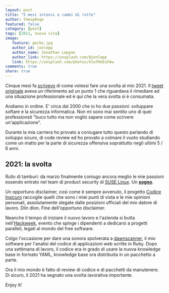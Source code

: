 ```yaml
---
layout: post
title: "5 mesi intensi e cambi di rotte"
author: thesp0nge
featured: false
category: [post]
tags: [2021, nuova vita]
image:
   feature: gecko.jpg
   author_id: jonlepp
   author_name: Jonathan Leppan
   author_link: https://unsplash.com/@jonlepp
   link: https://unsplash.com/photos/ktwf6kExFAw
comments: true
share: true
---
```


Cinque mesi fa
[scrivevo](https://codiceinsicuro.it/blog/nuovi-progetti-per-il-2021/) di come
volessi fare una svolta al mio 2021. Il [tweet
originale](https://twitter.com/thesp0nge/status/1343394090403168256) aveva un
riferimento ad un punto 1 che riguardava il rimediare ad una situazione
professionale ed è qui che la vera svolta si è consumata.

Andiamo in ordine. E' circa dal 2000 che io ho due passioni: sviluppare softare
e la sicurezza informatica. Non mi sono mai sentito uno di quei professionsti
"buco tutto ma non voglio sapere come scrivere un'applicazione".

Durante la mia carriera ho provato a coniugare tutto questo parlando di
sviluppo sicuro, di code review ed ho provato a colmare il vuoto studiando come
un matto per la parte di sicurezza offensiva soprattutto negli ultimi 5 / 6
anni.

## 2021: la svolta

Rullo di tamburi: da marzo finalmente coniugo ancora meglio le mie passioni
essendo entrato nel team di product security di [SUSE
Linux](https://www.suse.com). Un [**sogno**](https://twitter.com/thesp0nge/status/1382587395594412032).

Un opportuno disclaimer, così come è sempre avvenuto, il progetto [Codice
Insicuro](https://codiceinsicuro.it) raccoglie quelli che sono i miei punti di
vista e le mie opinioni personali, assolutamente slegate dalle posizioni
ufficiali del mio datore di lavoro. Dlin dlon. Fine dell'opportuno disclaimer.

Neanche il tempo di iniziare il nuovo lavoro e l'azienda si butta
nell'[Hackweek](https://hackweek.suse.com/), evento che spinge i dipendenti a
dedicarsi a progetti paralleli, legati al mondo del free software.

Colgo l'occasione per dare una sonora spolverata a
[dawnscanner](https://twitter.com/thesp0nge/status/1375494602170507265), il mio
software per l'analisi del codice di applicazioni web scritte in Ruby. Dopo una
settimana di lavoro, il codice era in grado di usare la nuova knowledge base in
formato YAML, knowledge base ora distribuita in un pacchetto a parte.

Ora il mio mondo è fatto di review di codice e di pacchetti da manutenere.
Di sicuro, il 2021 ha segnato una svolta lavorativa importante.

Enjoy it!

